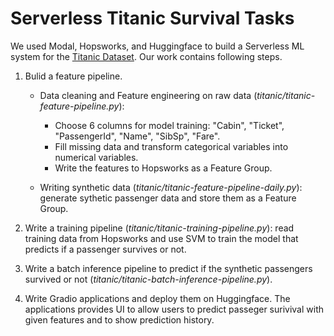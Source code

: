 # Serverless Titanic Survival Tasks

We used Modal, Hopsworks, and Huggingface to build a Serverless ML system for the [Titanic Dataset](https://raw.githubusercontent.com/ID2223KTH/id2223kth.github.io/master/assignments/lab1/titanic.csv). Our work contains following steps.

1. Bulid a feature pipeline.
    * Data cleaning and Feature engineering on raw data (_titanic/titanic-feature-pipeline.py_): 
        * Choose 6 columns for model training: "Cabin", "Ticket", "PassengerId", "Name", "SibSp", "Fare". 
        * Fill missing data and transform categorical variables into numerical variables.
        * Write the features to Hopsworks as a Feature Group.

    * Writing synthetic data (_titanic/titanic-feature-pipeline-daily.py_): generate sythetic passenger data and store them as a Feature Group.

2. Write a training pipeline (_titanic/titanic-training-pipeline.py_): read training data from Hopsworks and use SVM to train the model that predicts if a passenger survives or not.

3. Write a batch inference pipeline to predict if the synthetic passengers survived or not (_titanic/titanic-batch-inference-pipeline.py_).

4. Write Gradio applications and deploy them on Huggingface. The applications provides UI to allow users to predict passeger surivival with given features and to show prediction history.
    
